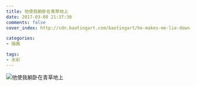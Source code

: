 ```yaml
---
title: 他使我躺卧在青草地上
date: 2017-03-08 21:37:30
comments: false
cover_index: http://cdn.baotingart.com/baotingart/he-makes-me-lie-down-in-green-pastures/hmmldigp-500x500.jpg

categories:
- 插画

tags:
- 水彩
---
```


![他使我躺卧在青草地上](http://cdn.baotingart.com/baotingart/he-makes-me-lie-down-in-green-pastures/hmmldigp-960.jpg)
